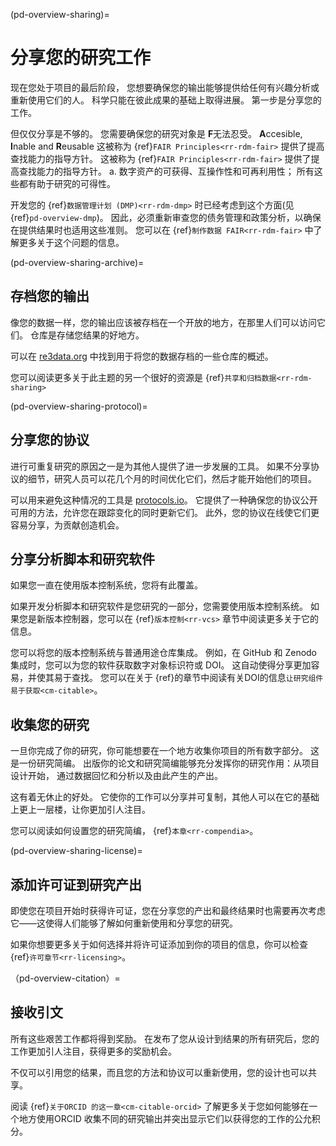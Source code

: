 (pd-overview-sharing)=
# 分享您的研究工作
现在您处于项目的最后阶段， 您想要确保您的输出能够提供给任何有兴趣分析或重新使用它们的人。 科学只能在彼此成果的基础上取得进展。 第一步是分享您的工作。

但仅仅分享是不够的。 您需要确保您的研究对象是 **F**无法忍受。 **A**ccesible, **I**nable and **R**eusable 这被称为 {ref}`FAIR Principles<rr-rdm-fair>` 提供了提高查找能力的指导方针。 这被称为 {ref}`FAIR Principles<rr-rdm-fair>` 提供了提高查找能力的指导方针。 a. 数字资产的可获得、互操作性和可再利用性； 所有这些都有助于研究的可得性。

开发您的 {ref}`数据管理计划 (DMP)<rr-rdm-dmp>` 时已经考虑到这个方面(见 {ref}`pd-overview-dmp`)。 因此，必须重新审查您的债务管理和政策分析，以确保在提供结果时也适用这些准则。 您可以在 {ref}`制作数据 FAIR<rr-rdm-fair>` 中了解更多关于这个问题的信息。

(pd-overview-sharing-archive)=
## 存档您的输出

像您的数据一样，您的输出应该被存档在一个开放的地方，在那里人们可以访问它们。 仓库是存储您结果的好地方。

可以在 [re3data.org](https://www.re3data.org/) 中找到用于将您的数据存档的一些仓库的概述。

您可以阅读更多关于此主题的另一个很好的资源是 {ref}`共享和归档数据<rr-rdm-sharing>`

(pd-overview-sharing-protocol)=
## 分享您的协议

进行可重复研究的原因之一是为其他人提供了进一步发展的工具。 如果不分享协议的细节，研究人员可以花几个月的时间优化它们，然后才能开始他们的项目。

可以用来避免这种情况的工具是 [protocols.io](https://www.protocols.io/)。 它提供了一种确保您的协议公开可用的方法，允许您在跟踪变化的同时更新它们。 此外，您的协议在线使它们更容易分享，为贡献创造机会。

## 分享分析脚本和研究软件

如果您一直在使用版本控制系统，您将有此覆盖。

如果开发分析脚本和研究软件是您研究的一部分，您需要使用版本控制系统。 如果您是新版本控制器，您可以在 {ref}`版本控制<rr-vcs>` 章节中阅读更多关于它的信息。

您可以将您的版本控制系统与普通用途仓库集成。 例如，在 GitHub 和 Zenodo 集成时，您可以为您的软件获取数字对象标识符或 DOI。 这自动使得分享更加容易，并使其易于查找。 您可以在关于 {ref}的章节中阅读有关DOI的信息`让研究组件易于获取<cm-citable>`。

## 收集您的研究

一旦你完成了你的研究，你可能想要在一个地方收集你项目的所有数字部分。 这是一份研究简编。 出版你的论文和研究简编能够充分发挥你的研究作用：从项目设计开始， 通过数据回忆和分析以及由此产生的产出。

这有着无休止的好处。 它使你的工作可以分享并可复制，其他人可以在它的基础上更上一层楼，让你更加引人注目。

您可以阅读如何设置您的研究简编， {ref}`本章<rr-compendia>`。

(pd-overview-sharing-license)=
## 添加许可证到研究产出

即使您在项目开始时获得许可证，您在分享您的产出和最终结果时也需要再次考虑它——这使得人们能够了解如何重新使用和分享您的研究。

如果你想要更多关于如何选择并将许可证添加到你的项目的信息，你可以检查 {ref}`许可章节<rr-licensing>`。

（pd-overview-citation）=
## 接收引文

所有这些艰苦工作都将得到奖励。 在发布了您从设计到结果的所有研究后，您的工作更加引人注目，获得更多的奖励机会。

不仅可以引用您的结果，而且您的方法和协议可以重新使用，您的设计也可以共享。

阅读 {ref}`关于ORCID 的这一章<cm-citable-orcid>` 了解更多关于您如何能够在一个地方使用ORCID 收集不同的研究输出并突出显示它们以获得您的工作的公允积分。
